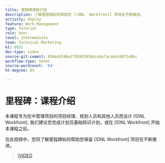 ```yaml
---
title: 里程碑课程介绍
description: 了解里程碑如何帮助您 [!DNL  Workfront] 项目在不断推进。
activity: deploy
feature: Work Management
type: Tutorial
role: User
level: Intermediate
team: Technical Marketing
kt: 8931
doc-type: video
source-git-commit: 650e4d346e1792863930dcebafacab4c88f2a8bc
workflow-type: tm+mt
source-wordcount: '64'
ht-degree: 0%

---
```


# 里程碑：课程介绍

本课程专为在中管理项目的项目经理、规划人员和其他人员而设计 [!DNL Workfront]. 我们建议您完成计划员基础知识计划，或在 [!DNL Workfront] 开始本课程之前。

在此视频中，您将了解里程碑如何帮助您保留 [!DNL  Workfront] 项目在不断推进。

>[!VIDEO](https://video.tv.adobe.com/v/335203/?quality=12&learn=on)
